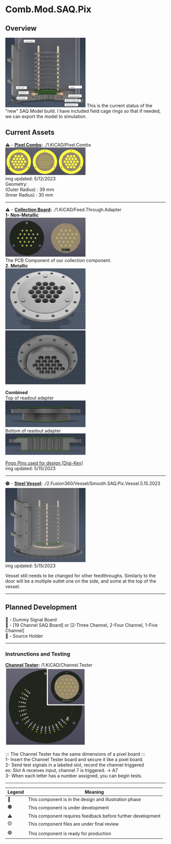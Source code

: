 # Comb.Mod.SAQ.Pix

## Overview  
<img src="./ReadMeAssets/Images/Demo.png" width="50%">  
This is the current status of the "new" SAQ Model build. I have included field cage rings so that if needed, we can export the model to simulation.  
  
## Current Assets   
⚠️ - **[Pixel Combs](/1.KiCAD/Pixel.Combs):** ./1.KiCAD/Pixel.Combs  
<img src="./ReadMeAssets/Images/Pixel.Combs.png" width="50%">   
img updated: 5/12/2023   
Geometry:  
(Outer Radius) : 39 mm  
(Inner Radius) : 30 mm  
  
--------------  
⚠️ - **[Collection Board](/1.KiCAD/Feed.Through.Adapter/):** ./1.KiCAD/Feed.Through.Adapter  
**1-  Non-Metallic**  
<img src="./ReadMeAssets/Images/Readout.PCB.png" width="50%">  
The PCB Component of our collection component.  
**2.  Metallic**  
<img src="./ReadMeAssets/Images/Readout.Top.png" width="50%">  
<img src="./ReadMeAssets/Images/Readout.Bot.png" width="50%">  
  
__Combined__  
Top of readout adapter  
<img src="./ReadMeAssets/Images/Readout.1.png" width="50%">  
Bottom of readout adapter  
<img src="./ReadMeAssets/Images/Readout.Adapter.png" width="50%">  
  
<a href="https://www.digikey.com/en/products/detail/mill-max-manufacturing-corp/0906-1-15-20-75-14-11-0/1147049">Pogo Pins used for design [Digi-Key]</a>  
img updated: 5/15/2023  
  
--------------  
🟠 - **[Steel Vessel](/2.Fusion360/Vessel):** ./2.Fusion360/Vessel/Smooth.SAQ.Pix.Vessel.5.15.2023     
<img src="./ReadMeAssets/Images/Vessel.png" width="50%">   
img updated: 5/15/2023  
  
Vessel still needs to be changed for other feedthroughs. Similarly to the door will be a multiple outlet one on the side, and some at the top of the vessel.  
  
--------------- 
## Planned Development
📝 - Dummy Signal Board  
📝 - [19 Channel SAQ Board] or [2-Three Channel, 2-Four Channel, 1-Five Channel]  
📝 - Source Holder  

---------------  
  
### Instrunctions and Testing  
  
**[Channel Tester](/1.KiCAD/Channel.Tester/):** /1.KiCAD/Channel.Tester  
<img src="./ReadMeAssets/Images/Channel.Tester.png" width="50%">   
  
::: The Channel Tester has the same dimensions of a pixel board :::  
1- Insert the Channel Tester board and secure it like a pixel board.  
2- Send test signals in a labeled slot, record the channel triggered  
  ex: Slot A receives input, channel 7 is triggered. -> A7  
3- When each letter has a number assigned, you can begin tests.  
  
  
  
  
  
  
  
  
---------------
|   Legend       |  Meaning                      |
|----------------|-------------------------------|
|📝| This component is in the design and illustration phase            |
|🟠| This component is under development            |
|⚠️| This component requires feedback before further development |
|🟡| This component files are under final review |
|🟢| This component is ready for production |

